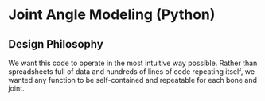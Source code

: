 # Joint Angle Modeling (Python)

## Design Philosophy
We want this code to operate in the most intuitive way possible. Rather than spreadsheets full of data and hundreds of lines of code repeating itself, we wanted any function to be self-contained and repeatable for each bone and joint.

